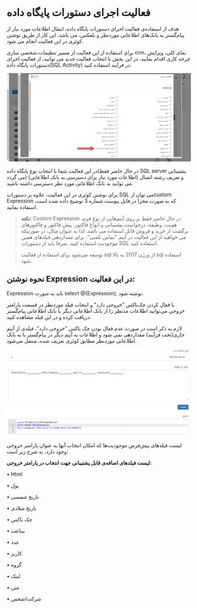 ﻿
# فعالیت اجرای دستورات پایگاه داده

هدف از استفاده‌ی فعالیت اجرای دستورات پایگاه داده، انتقال اطلاعات مورد نیاز از پیام‌گستر به بانک‌های اطلاعاتی موردنظر و بلعکس، می باشد. این کار از طریق نوشتن کوئری در این فعالیت انجام می شود.

برای استفاده از این فعالیت از مسیر تنظیمات،شخصی سازی crm، نمای کلی، ویرایش چرخه کاری اقدام نمایید. در این بخش با انتخاب فعالیت جدید می توانید، از فعالیت اجرای دستورات پایگاه داده(SQL Activity) در فرآیند استفاده کنید.

![](photo4.1.png)

در این فعالیت شما با انتخاب نوع پایگاه داده(در حال حاضر فقط SQL server  پشتیبانی می گردد) و تعریف رشته اتصال (اطلاعات مورد نیاز برای دسترسی به بانک اطلاعاتی) می توانید به بانک اطلاعاتی مورد نظر دسترسی داشته باشید.

برای نوشتن کوئری در این فعالیت، علاوه بر دستورات SQL می توان ازcustom Expression  که به صورت مجزا در فایل پیوست شماره 3 توضیح داده شده است، استفاده نمایید. 

> **نکته:** Custom Expression در حال حاضر فقط بر روی آیتم‌هایی از نوع فرم، هویت، وظیفه، درخواست پشتیبانی و انواع فاکتور، پیش فاکتور و فاکتورهای برگشت از خرید و فروش قابل استفاده می باشد. لذا به عنوان مثال، در صورتیکه می خواهید از این فعالیت در آیتم "تماس تلفنی"، برای مقداردهی فیلدهای همین موجودیت استفاده کنید، صرفا باید از دستورات SQL استفاده کنید.

> توسعه می‌شود برای استفاده از فعالیت sql  از ورژن 2017 به بالا sql استفاده شود.

## نحوه نوشتن Expression در این فعالیت:

Expression باید به صورت select @(Expression); نوشته شود.

با فعال کردن چک‌باکس "خروجی دارد" و انتخاب فیلد موردنظر در قسمت پارامتر خروجی می‌توانید اطلاعات مدنظر را از بانک اطلاعاتی دیگر یا بانک اطلاعاتی پیام‌گستر دریافت کرده و در این فیلد مشاهده کنید.

لازم به ذکر است در صورت عدم فعال بودن چک باکس "خروجی دارد"، فیلدی از آیتم جاری(تحت فرآیند) مقداردهی نمی شود و اطلاعات به آیتم دیگر در پیام‌گستر یا به بانک اطلاعاتی موردنظر مطابق کوئری تعریف شده، منتقل می‌شود. 

![](photo4.2.png)

لیست فیلدهای پیش‌فرض موجودیت‌ها که امکان انتخاب آنها به عنوان پارامتر خروجی وجود دارد، به شرح زیر است:

**لیست فیلدهای اضافه‌ی قابل پشتیبانی جهت انتخاب در پارامتر خروجی:**

•	Html

•	پول

•	تاریخ شمسی

•	تاریخ میلادی

•	چک باکس

•	ساعت 

•	عدد

•	کاربر

•	گروه

•	لینک

•	متن 

•	شرکت/شخص

